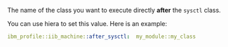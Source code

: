 The name of the class you want to execute directly **after** the `sysctl` class.

You can use hiera to set this value. Here is an example:

```yaml
ibm_profile::iib_machine::after_sysctl:  my_module::my_class
```
